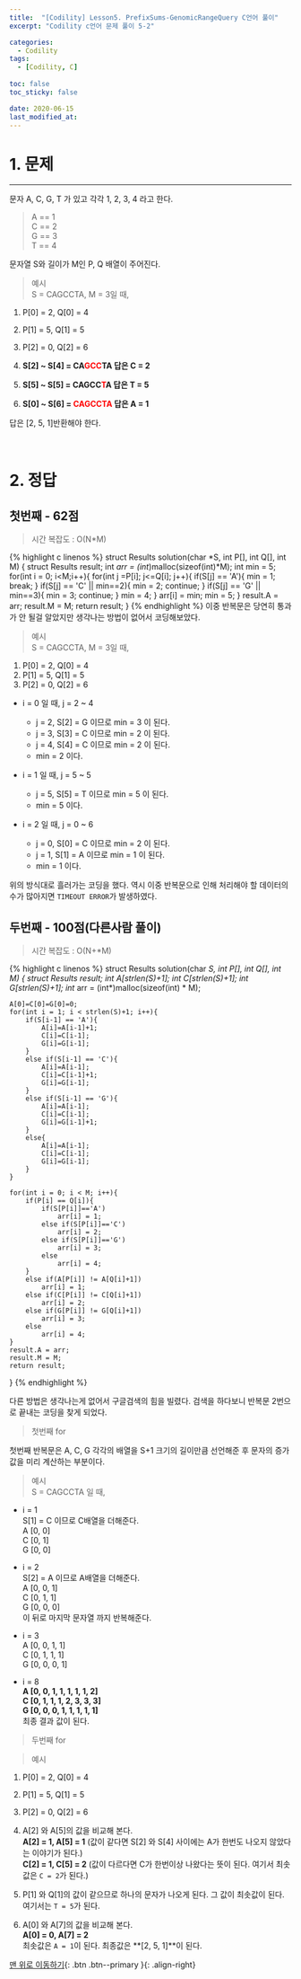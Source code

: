 ```yaml
---
title:  "[Codility] Lesson5. PrefixSums-GenomicRangeQuery C언어 풀이" 
excerpt: "Codility c언어 문제 풀이 5-2"

categories:
  - Codility
tags:
  - [Codility, C]
 
toc: false
toc_sticky: false

date: 2020-06-15
last_modified_at:
---
```

# 1. 문제
---
문자 A, C, G, T 가 있고 각각 1, 2, 3, 4 라고 한다.
> A == 1   
C == 2   
G == 3   
T == 4   

문자열 S와 길이가 M인 P, Q 배열이 주어진다.
>예시   
S = CAGCCTA, M = 3일 때,   
1. P[0] = 2, Q[0] = 4   
2. P[1] = 5, Q[1] = 5   
3. P[2] = 0, Q[2] = 6

1. **S[2] ~ S[4] = CA<span style ="color:red">GCC</span>TA 답은 C = 2**
2. **S[5] ~ S[5] = CAGCC<span style ="color:red">T</span>A 답은 T = 5**    
3. **S[0] ~ S[6] = <span style ="color:red">CAGCCTA</span> 답은 A = 1**   

답은 [2, 5, 1]반환해야 한다.

<br>

# 2. 정답
## 첫번째 - 62점
>시간 복잡도 : O(N*M)

{% highlight c linenos %}
struct Results solution(char *S, int P[], int Q[], int M) {
    struct Results result;
    int *arr = (int*)malloc(sizeof(int)*M);
    int min = 5;
    for(int i = 0; i<M;i++){
        for(int j =P[i]; j<=Q[i]; j++){
            if(S[j] == 'A'){
                min = 1;
                break;
            }
            if(S[j] == 'C' || min==2){
                min = 2;
                continue;
            }
            if(S[j] == 'G' || min==3){
                min = 3;
                continue;
            }
            min = 4;
        }
        arr[i] = min;
        min = 5;
    }
    result.A = arr;
    result.M = M;
    return result;
}
{% endhighlight %}
이중 반복문은 당연히 통과가 안 될걸 알았지만 생각나는 방법이 없어서 코딩해보았다.

>예시   
S = CAGCCTA, M = 3일 때,   
1. P[0] = 2, Q[0] = 4   
2. P[1] = 5, Q[1] = 5   
3. P[2] = 0, Q[2] = 6

- i = 0 일 때, j = 2 ~ 4
    - j = 2, S[2] = G 이므로 min = 3 이 된다.
    - j = 3, S[3] = C 이므로 min = 2 이 된다.
    - j = 4, S[4] = C 이므로 min = 2 이 된다.
    - min = 2 이다.

- i = 1 일 때, j = 5 ~ 5
    - j = 5, S[5] = T 이므로 min = 5 이 된다.
    - min = 5 이다.

- i = 2 일 때, j = 0 ~ 6
    - j = 0, S[0] = C 이므로 min = 2 이 된다.
    - j = 1, S[1] = A 이므로 min = 1 이 된다.
    - min = 1 이다.

위의 방식대로 흘러가는 코딩을 했다. 역시 이중 반복문으로 인해 처리해야 할 데이터의 수가 많아지면 `TIMEOUT ERROR`가 발생하였다.

## 두번째 - 100점(다른사람 풀이)
>시간 복잡도 : O(N+*M)

{% highlight c linenos %}
struct Results solution(char *S, int P[], int Q[], int M) {
    struct Results result;
    int A[strlen(S)+1];
    int C[strlen(S)+1];
    int G[strlen(S)+1];
    int* arr = (int*)malloc(sizeof(int) * M);
    
    A[0]=C[0]=G[0]=0;
    for(int i = 1; i < strlen(S)+1; i++){
        if(S[i-1] == 'A'){
            A[i]=A[i-1]+1;
            C[i]=C[i-1];
            G[i]=G[i-1];
        }
        else if(S[i-1] == 'C'){
            A[i]=A[i-1];
            C[i]=C[i-1]+1;
            G[i]=G[i-1];
        }
        else if(S[i-1] == 'G'){
            A[i]=A[i-1];
            C[i]=C[i-1];
            G[i]=G[i-1]+1;
        }
        else{
            A[i]=A[i-1];
            C[i]=C[i-1];
            G[i]=G[i-1];
        }
    }
    
    for(int i = 0; i < M; i++){
        if(P[i] == Q[i]){
            if(S[P[i]]=='A')
                arr[i] = 1;
            else if(S[P[i]]=='C')
                arr[i] = 2;
            else if(S[P[i]]=='G')
                arr[i] = 3;
            else
                arr[i] = 4;
        }
        else if(A[P[i]] != A[Q[i]+1])
            arr[i] = 1;
        else if(C[P[i]] != C[Q[i]+1])
            arr[i] = 2;
        else if(G[P[i]] != G[Q[i]+1])
            arr[i] = 3;
        else
            arr[i] = 4;
    }
    result.A = arr;
    result.M = M;
    return result;
}
{% endhighlight %}

다른 방법은 생각나는게 없어서 구글검색의 힘을 빌렸다. 검색을 하다보니 반복문 2번으로 끝내는 코딩을 찾게 되었다.

>첫번째 for   

첫번째 반복문은 A, C, G 각각의 배열을 S+1 크기의 길이만큼 선언해준 후 문자의 증가값을 미리 계산하는 부분이다. 
>예시   
S = CAGCCTA 일 때,

- i = 1   
S[1] = C 이므로 C배열을 더해준다.   
A [0, 0]   
C [0, 1]   
G [0, 0]   

- i = 2   
S[2] = A 이므로 A배열을 더해준다.   
A [0, 0, 1]   
C [0, 1, 1]   
G [0, 0, 0]   
이 뒤로 마지막 문자열 까지 반복해준다.   

- i = 3   
A [0, 0, 1, 1]   
C [0, 1, 1, 1]   
G [0, 0, 0, 1]   

- i = 8   
**A [0, 0, 1, 1, 1, 1, 1, 2]**   
**C [0, 1, 1, 1, 2, 3, 3, 3]**   
**G [0, 0, 0, 1, 1, 1, 1, 1]**   
최종 결과 값이 된다.

>두번째 for

>예시     
1. P[0] = 2, Q[0] = 4   
2. P[1] = 5, Q[1] = 5   
3. P[2] = 0, Q[2] = 6

1. A[2] 와 A[5]의 값을 비교해 본다.   
**A[2] = 1, A[5] = 1** (값이 같다면 S[2] 와 S[4] 사이에는 A가 한번도 나오지 않았다는 이야기가 된다.)   
**C[2] = 1, C[5] = 2** (값이 다르다면 C가 한번이상 나왔다는 뜻이 된다. 여기서 최솟값은 `C = 2`가 된다.)

2. P[1] 와 Q[1]의 값이 같으므로 하나의 문자가 나오게 된다. 그 값이 최솟값이 된다.   
여기서는 `T = 5`가 된다.

3. A[0] 와 A[7]의 값을 비교해 본다.   
**A[0] = 0, A[7] = 2**   
최솟값은 `A = 1`이 된다. 최종값은 **[2, 5, 1]**이 된다.


[맨 위로 이동하기](#){: .btn .btn--primary }{: .align-right}